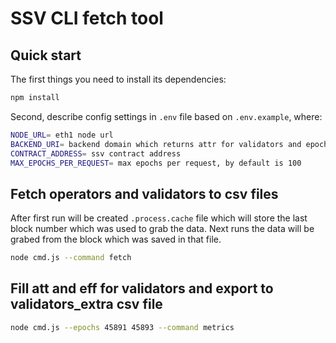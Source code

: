# SSV CLI fetch tool

## Quick start

The first things you need to install its
dependencies:

```sh
npm install
```

Second, describe config settings in `.env` file based on `.env.example`, where:
```sh
NODE_URL= eth1 node url
BACKEND_URI= backend domain which returns attr for validators and epoch
CONTRACT_ADDRESS= ssv contract address
MAX_EPOCHS_PER_REQUEST= max epochs per request, by default is 100
```

## Fetch operators and validators to csv files
After first run will be created `.process.cache` file which will store the last block number which was used to grab the data.
Next runs the data will be grabed from the block which was saved in that file.

```sh
node cmd.js --command fetch
```

## Fill att and eff for validators and export to validators_extra csv file

```sh
node cmd.js --epochs 45891 45893 --command metrics
```
